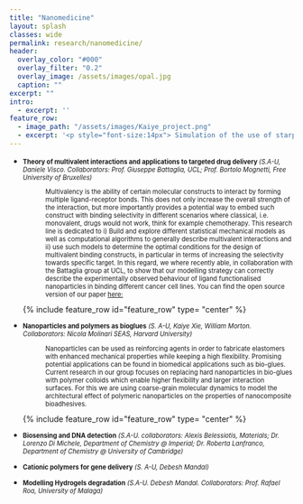 ```yaml
---
title: "Nanomedicine"
layout: splash
classes: wide
permalink: research/nanomedicine/
header:
  overlay_color: "#000"
  overlay_filter: "0.2"
  overlay_image: /assets/images/opal.jpg
  caption: ""
excerpt: ""
intro: 
  - excerpt: ''
feature_row:
  - image_path: "/assets/images/Kaiye_project.png"
  - excerpt: '<p style="font-size:14px"> Simulation of the use of starpolymers for bioglues <em> (by Kaiye Xie) </em></p>'
---
```

* <p style="font-size:80%"> <strong> Theory of multivalent interactions and applications to targeted drug delivery </strong> <em>(S.A-U, Daniele Visco. Collaborators: Prof. Giuseppe Battaglia, UCL; Prof. Bortolo Mognetti, Free University of Bruxelles)</em></p>

  <p style="font-size:80%; margin-left:40px"> Multivalency is the ability of certain molecular constructs to interact by forming multiple ligand-receptor bonds. This does not only increase the overall strength of the interaction, but more importantly provides a potential way to embed such construct with binding selectivity in different scenarios where classical, i.e. monovalent, drugs would not work, think for example chemotherapy. This research line is dedicated to i) Build and explore different statistical mechanical models as well as computational algorithms to generally describe multivalent interactions and ii) use such models to determine the optimal conditions for the design of multivalent binding constructs, in particular in terms of increasing the selectivity towards specific target. In this regard, we where recently able, in collaboration with the Battaglia group at UCL, to show that our modelling strategy can correctly describe the experimentally observed behaviour of ligand functionalised nanoparticles in binding different cancer cell lines. You can find the open source version of our paper <a href="https://chemrxiv.org/articles/Design_principles_for_precision_targeting/5647969">here:</a> </p> {% include feature_row id="feature_row" type= "center" %}


* <p style="font-size:80%"> <strong> Nanoparticles and polymers as bioglues</strong> <em>(S. A-U, Kaiye Xie, William Morton. Collaborators: Nicola Molinari SEAS, Harvard University)</em></p>
  
  <p style="font-size:80%; margin-left:40px"> Nanoparticles can be used as reinforcing agents in order to fabricate elastomers with enhanced mechanical properties while keeping a high flexibility. Promising potential applications can be found in biomedical applications such as bio-glues. Current research in our group focuses on replacing hard nanoparticles in bio-glues with polymer colloids which enable higher flexibility and larger interaction surfaces. For this we are using coarse-grain molecular dynamics to model the architectural effect of polymeric nanoparticles on the properties of nanocomposite bioadhesives.</p> {% include feature_row id="feature_row" type= "center" %}

* <p style="font-size:80%"> <strong> Biosensing and DNA detection</strong> <em>(S.A-U. collaborators: Alexis Belessiotis, Materials; Dr. Lorenzo Di Michele, Department of Chemistry @ Imperial; Dr. Roberta Lanfranco, Department of Chemistry @ University of Cambridge)</em></p>
* <p style="font-size:80%"> <strong> Cationic polymers for gene delivery</strong> <em>(S. A-U, Debesh Mandal)</em></p>
*  <p style="font-size:80%"> <strong> Modelling Hydrogels degradation</strong> <em>(S.A-U. Debesh Mandal. Collaborators: Prof. Rafael Roa, University of Malaga)<em>




